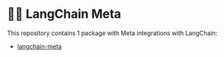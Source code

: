 # 🦜️🔗 LangChain Meta

This repository contains 1 package with Meta integrations with LangChain:

- [langchain-meta](https://pypi.org/project/langchain-meta/)
